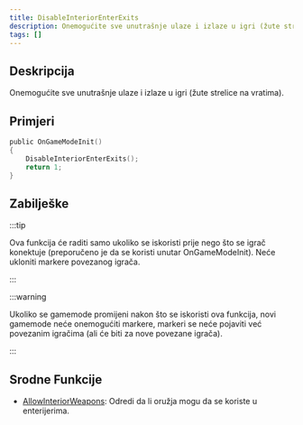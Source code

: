 ```yaml
---
title: DisableInteriorEnterExits
description: Onemogućite sve unutrašnje ulaze i izlaze u igri (žute strelice na vratima).
tags: []
---
```


## Deskripcija

Onemogućite sve unutrašnje ulaze i izlaze u igri (žute strelice na vratima).

## Primjeri

```c
public OnGameModeInit()
{
    DisableInteriorEnterExits();
    return 1;
}
```

## Zabilješke

:::tip

Ova funkcija će raditi samo ukoliko se iskoristi prije nego što se igrač konektuje (preporučeno je da se koristi unutar OnGameModeInit). Neće ukloniti markere povezanog igrača.

:::

:::warning

Ukoliko se gamemode promijeni nakon što se iskoristi ova funkcija, novi gamemode neće onemogućiti markere, markeri se neće pojaviti već povezanim igračima (ali će biti za nove povezane igrača).

:::

## Srodne Funkcije

- [AllowInteriorWeapons](AllowInteriorWeapons): Odredi da li oružja mogu da se koriste u enterijerima.
